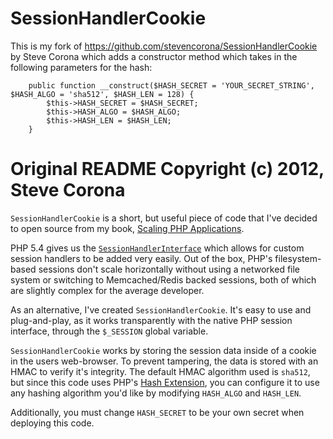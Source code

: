 SessionHandlerCookie
====================
This is my fork of https://github.com/stevencorona/SessionHandlerCookie by Steve Corona which adds a constructor method which takes in the following parameters for the hash:

```
    public function __construct($HASH_SECRET = 'YOUR_SECRET_STRING', $HASH_ALGO = 'sha512', $HASH_LEN = 128) {
        $this->HASH_SECRET = $HASH_SECRET;
        $this->HASH_ALGO = $HASH_ALGO;
        $this->HASH_LEN = $HASH_LEN;
    }
```

# Original README Copyright (c) 2012, Steve Corona
`SessionHandlerCookie` is a short, but useful piece of code that I've decided to open source from my book, [Scaling PHP Applications](http://scalingphpbook.com).

PHP 5.4 gives us the [`SessionHandlerInterface`](http://php.net/manual/en/class.sessionhandlerinterface.php) which allows for custom session handlers to be added very easily. Out of the box, PHP's filesystem-based sessions don't scale horizontally without using a networked file system or switching to Memcached/Redis backed sessions, both of which are slightly complex for the average developer.

As an alternative, I've created `SessionHandlerCookie`. It's easy to use and plug-and-play, as it works transparently with the native PHP session interface, through the `$_SESSION` global variable.

`SessionHandlerCookie` works by storing the session data inside of a cookie in the users web-browser. To prevent tampering, the data is stored with an HMAC to verify it's integrity. The default HMAC algorithm used is `sha512`, but since this code uses PHP's [Hash Extension](http://php.net/manual/en/book.hash.php), you can configure it to use any hashing algorithm you'd like by modifying `HASH_ALGO` and `HASH_LEN`.

Additionally, you must change `HASH_SECRET` to be your own secret when deploying this code.

